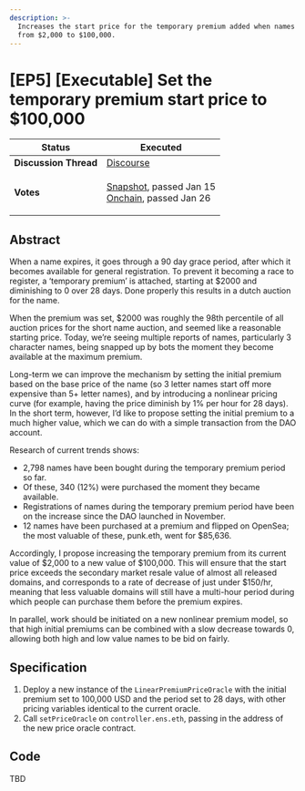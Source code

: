 ```yaml
---
description: >-
  Increases the start price for the temporary premium added when names expire
  from $2,000 to $100,000.
---
```


# \[EP5] \[Executable] Set the temporary premium start price to $100,000

| **Status**            | Executed                                                                                                                                                                                                                                                                                                                                                                        |
| --------------------- | ------------------------------------------------------------------------------------------------------------------------------------------------------------------------------------------------------------------------------------------------------------------------------------------------------------------------------------------------------------------------------- |
| **Discussion Thread** | [Discourse](https://discuss.ens.domains/t/ep5-executable-set-the-temporary-premium-start-price-to-100-000/9336)                                |
| **Votes**             | <p><a href="https://snapshot.org/#/ens.eth/proposal/0xf854140e16ab96eaed7bbd783f31b441ff5122efc8c002632396df9b7d20342d">Snapshot</a>, passed Jan 15<br><a href="https://www.withtally.com/governance/eip155:1:0x323A76393544d5ecca80cd6ef2A560C6a395b7E3/proposal/65967822514040846992464797266243157509206510058326665394616765053720727454968">Onchain</a>, passed Jan 26</p> |

## Abstract

When a name expires, it goes through a 90 day grace period, after which it becomes available for general registration. To prevent it becoming a race to register, a ‘temporary premium’ is attached, starting at $2000 and diminishing to 0 over 28 days. Done properly this results in a dutch auction for the name.

When the premium was set, $2000 was roughly the 98th percentile of all auction prices for the short name auction, and seemed like a reasonable starting price. Today, we’re seeing multiple reports of names, particularly 3 character names, being snapped up by bots the moment they become available at the maximum premium.

Long-term we can improve the mechanism by setting the initial premium based on the base price of the name (so 3 letter names start off more expensive than 5+ letter names), and by introducing a nonlinear pricing curve (for example, having the price diminish by 1% per hour for 28 days). In the short term, however, I’d like to propose setting the initial premium to a much higher value, which we can do with a simple transaction from the DAO account.

Research of current trends shows:

* 2,798 names have been bought during the temporary premium period so far.
* Of these, 340 (12%) were purchased the moment they became available.
* Registrations of names during the temporary premium period have been on the increase since the DAO launched in November.
* 12 names have been purchased at a premium and flipped on OpenSea; the most valuable of these, punk.eth, went for $85,636.

Accordingly, I propose increasing the temporary premium from its current value of $2,000 to a new value of $100,000. This will ensure that the start price exceeds the secondary market resale value of almost all released domains, and corresponds to a rate of decrease of just under $150/hr, meaning that less valuable domains will still have a multi-hour period during which people can purchase them before the premium expires.

In parallel, work should be initiated on a new nonlinear premium model, so that high initial premiums can be combined with a slow decrease towards 0, allowing both high and low value names to be bid on fairly.

## Specification <a href="#specification-3" id="specification-3"></a>

1. Deploy a new instance of the `LinearPremiumPriceOracle` with the initial premium set to 100,000 USD and the period set to 28 days, with other pricing variables identical to the current oracle.
2. Call `setPriceOracle` on `controller.ens.eth`, passing in the address of the new price oracle contract.

## Code <a href="#code-4" id="code-4"></a>

TBD
